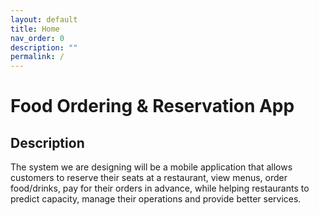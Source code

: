 ```yaml
---
layout: default
title: Home
nav_order: 0
description: ""
permalink: /
---
```


# Food Ordering & Reservation App

## Description
The system we are designing will be a mobile application that allows customers to reserve their seats at a restaurant, view menus, order food/drinks, pay for their orders in advance, while helping restaurants to predict capacity, manage their operations and provide better services.

